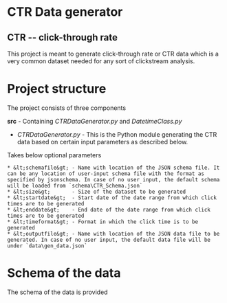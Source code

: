 # CTR Data generator 
## CTR -- click-through rate

This project is meant to generate click-through rate or CTR data which is a very common dataset needed for any sort of clickstream analysis. 

# Project structure
The project consists of three components  

**src** - Containing *CTRDataGenerator.py* and *DatetimeClass.py*  

*  *CTRDataGenerator.py* - This is the Python module generating the CTR data based on certain input parameters as described below.

Takes below optional parameters  

    * &lt;schemafile&gt; - Name with location of the JSON schema file. It can be any location of user-input schema file with the format as specified by jsonschema. In case of no user input, the default schema will be loaded from `schema\CTR_Schema.json`  
    * &lt;size&gt;       - Size of the dataset to be generated  
    * &lt;startdate&gt;  - Start date of the date range from which click times are to be generated  
    * &lt;enddate&gt;    - End date of the date range from which click times are to be generated  
    * &lt;timeformat&gt; - Format in which the click time is to be generated  
    * &lt;outputfile&gt; - Name with location of the JSON data file to be generated. In case of no user input, the default data file will be under `data\gen_data.json`   


# Schema of the data
The schema of the data is provided 

